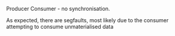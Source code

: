 Producer Consumer - no synchronisation. 

As expected, there are segfaults, most likely due to the consumer attempting to consume 
unmaterialised data
